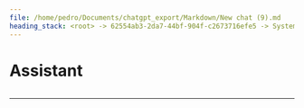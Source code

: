 ```yaml
---
file: /home/pedro/Documents/chatgpt_export/Markdown/New chat (9).md
heading_stack: <root> -> 62554ab3-2da7-44bf-904f-c2673716efe5 -> System -> 8d1d4b3c-44b1-4d04-96b3-550c080648bf -> System -> aaa24b13-f6aa-4dc9-860e-54f6ac6eea4e -> User -> f71aad2c-c170-4a64-8858-305c82518d98 -> Assistant -> 250514eb-8a60-408d-a6d4-f10333f29402 -> Tool -> 9dec960c-19d4-405f-bd56-76c7191a2b75 -> Assistant -> d30d6e7e-14cd-4e34-869d-a7993f5f3df2 -> Tool -> ef70ce7e-d235-4852-b0f4-4f4169b38653 -> Assistant -> f2385be4-7700-476e-8ea6-797a5813879a -> Tool -> f760029f-ba0a-45ac-aa6b-af62b52e9e25 -> Assistant -> a6533d90-0e2b-458e-87ec-d4d87d8e0c12 -> Assistant -> 8eccbbf6-52e2-4f7d-a6ca-b6ed3ce56644 -> Tool -> 3aa50e6b-dee1-489d-854e-d9f83ce1cae7 -> Assistant -> aaa29438-7719-492c-8768-88d0be83ed13 -> User -> ce115e2d-72e7-4e7d-8bfd-f6870442b902 -> Assistant -> 72038b2b-0138-4680-842f-4eb8c7c8ae44 -> Tool -> aaa25e37-97b9-4c3a-bb5c-30f81414dcaf -> User -> a70bc29a-c84c-4996-b2d6-32897163bc87 -> Assistant -> Braille Unicode Code Points -> Design -> 6f620879-e77c-48a2-9a11-b3fe101496db -> Assistant -> e2234903-f9d6-405c-b977-81910302362b -> Tool -> c30c6574-f794-4ea5-b1bc-0ae7313e5af5 -> Assistant -> aaa275a3-d771-4939-ad97-7c140c617bac -> User -> 9f215495-b8e7-4be0-aff8-a6ff702119c4 -> Assistant -> b5118a64-c1c9-4db2-affc-d600a9b45a2f -> Tool -> 7b79e669-153c-4877-a802-5bf908f9caf2 -> Assistant -> 73c7481f-3fa8-4931-8d5f-3fbda0300615 -> Assistant -> dca0236a-af13-4924-a2d0-80b4be68c6bc -> Tool -> ce82017c-978d-4164-bb50-353795a84b89 -> Assistant -> 76c2b5b2-3a85-4e94-92a1-05116ad22d0d -> Assistant -> cb88632d-4c9a-4606-ab68-f48a6adf0a41 -> Tool -> d1209f82-b415-422a-b783-46169e57f4ee -> Assistant -> 172c99cc-e9c6-473b-9411-ceae3d482dc6 -> Assistant -> 49a99e6a-9ee7-4132-ade4-2d035914ef94 -> Tool -> 93390dec-2190-4ffb-a9d3-4ce64ea0b903 -> Assistant -> f85fe6e6-89d2-4606-9467-40c2acf0b7a5 -> Assistant -> 2b4b6346-da71-46d2-868c-b444e560fa6a -> Tool -> cf23e02b-42db-4f11-b669-443dc8d2f2be -> Assistant -> aaa2b7ec-896f-41fd-865c-466505dfdced -> User -> f7d403c5-2b3e-43c1-ad25-ae3463e7a5cd -> Assistant -> 107a5925-b24b-4bd4-b848-fe0c2060bd37 -> Tool -> 73a3b895-f2fc-4cbd-abdd-752de68b0e43 -> Assistant -> aaa2805b-99cf-4f2c-b29a-cad4a58558c5 -> User -> 7966cc7a-fd10-4246-8aa5-317d5c8d3d57 -> Assistant -> 85caae64-501e-4eb3-83ad-e6eda0f461a0 -> Tool -> 7e419549-f771-4c8a-9e0d-bc39472f7157 -> Assistant -> aaa28228-4c77-4e11-ad12-d968fea2401c -> User -> a48b802d-7ff9-4449-89f4-2ff66d997f64 -> Assistant -> 86820a71-b357-4543-97ac-18851a405343 -> Assistant -> 9b8701c6-5705-4ab0-899d-429a4349f1e4 -> Tool -> b4d6ac2e-56b7-4b39-86fb-1b5ba79cf528 -> Assistant -> aaa287e2-a227-4e3a-b1bd-e7d9a60035e7 -> User -> c0eddc88-0e44-41a2-bcb7-63c734bc38b4 -> Assistant -> b2ce33b7-bcdc-431c-b727-d5afde1954fd -> Tool -> 2aab8b46-e631-409c-a3a1-df818044af94 -> Assistant -> aaa20d69-084d-4003-ba35-a9e03ae9000d -> User -> 42e16a95-6b7a-4ea9-91e6-624a61b6b5bd -> Assistant -> 2e951444-434c-43dc-b81c-39875a6f1618 -> Tool -> 56cafd5a-8d58-4f4d-b38e-0bceb166b772 -> Assistant -> aaa25bb4-043a-481f-9d7c-5e505f190819 -> User -> bdcf1d83-9f4a-4259-a1e2-96a3f7815dba -> Assistant -> f87c85c8-b22e-41d8-92e0-1c3e1d5b4ff4 -> Tool -> 38315672-4963-4f26-ab08-8f6a69faa81f -> Assistant -> aaa2bb72-c1e5-45f4-9683-0667c63e1137 -> User -> 989e642b-8cd2-4a44-93d7-37559f039df3 -> Assistant -> 448b3d50-8c40-4943-8e08-f8ffff047005 -> Assistant -> 4fb2fe40-b12d-44a1-bac3-db224f5b5824 -> Tool -> c12456a5-76d9-4ce9-9d68-25aa096595d6 -> Assistant -> aaa215e8-7b4c-41c3-9c73-aef6ca22615d -> User -> a5d5ae06-b48c-4213-bf05-08e61e1c613d -> Assistant -> e44e892a-1475-4b50-a60e-2fde67ac769e -> Tool -> 8c253e08-0433-4e8f-9335-1c13a098d819 -> Assistant -> aaa2ddb0-5701-4898-beff-18f8e0c60ce4 -> User -> 77fcdbe5-f376-4c15-94cb-22179ce653b9 -> Assistant -> aaa29cf6-035d-4a67-aafc-7e24775e4f85 -> User -> f292d63f-ae24-4be3-abf6-6492faef9b4b -> Assistant -> 4ced7e27-bf32-4a37-b804-b2bf0b86ab7c -> Tool -> 9453cc0b-3809-47ae-8581-34d308289d44 -> Assistant -> aaa27a4c-4561-4f7e-99d8-2486d241c954 -> User -> 100fc9e3-4ae9-44d2-a7a3-92e18b25622c -> Assistant -> cae00978-bd47-4daf-b1fb-1b5ea0721cd5 -> Tool -> 669ba918-74a5-4f42-8d0b-23f319910174 -> Assistant -> aaa2d227-d186-49b1-9a57-ba097103f1fa -> User -> ad7d02b2-f124-4d12-b5bb-67d51fb10384 -> Assistant -> 6393e24b-56fe-4422-96f3-89f1da6afd1d -> Tool -> 968f2e5a-ef91-4f0c-a1db-b9cc05db824e -> Assistant -> aaa2e63c-73ea-418c-85b5-a69d966e26d0 -> User -> 2eeb4fdf-f0c4-4dd7-8484-d0729cc3a16a -> Assistant -> 49eeb265-c8be-4cf4-aae2-89bf9dd7e2f8 -> Tool -> 87132c86-1be5-47a0-8f67-983c92d88562 -> Assistant -> aaa29ecc-04d2-47dc-883d-428577d023f7 -> User -> 26f3b66f-4e74-433f-ac9e-7cdf3321f3bd -> Assistant -> f0039b03-223a-4aa4-8098-b9b9af97037b -> Tool -> a647b245-99ce-463c-a2a6-67ed97714e94 -> Assistant -> 5cb66c64-6c07-462e-a659-954797722902 -> Assistant -> ce29f7df-5fd1-4127-8a6e-a2b9911d7dce -> Tool -> e75337c1-bf04-4926-a627-1884376396ff -> Assistant -> 5179df71-5104-4059-8787-7c02892257db -> Assistant -> 27b81aa8-caf4-4973-b1a0-9202bdcc0fad -> Tool -> 34537bd2-f565-49e9-8d3b-861c1abdb129 -> Assistant -> 8c0fd15c-a160-4e1a-929e-8b7a09e7275e -> Assistant -> aaa20b55-b872-496e-bee6-04890e6dc4fb -> User -> f80fa5f0-563f-4336-a29f-64cc4f940719 -> Assistant -> 50a57c6a-e806-4581-b588-784cecfbae0a -> Tool -> 26e3ae0c-ab22-485b-9f0d-1b2b779a63cc -> Assistant -> b93af200-2873-4845-80c6-3ebb305c419c -> Assistant -> 2d701971-34ad-4506-a036-b3a430dff375 -> Tool -> aaddf862-ea5c-4544-9d39-22627cb90e6c -> Assistant -> b8d490a1-f311-4279-8852-b7c800a09f69 -> Assistant -> 18515c7a-b02a-4cf8-b82a-8c1b564c2696 -> Tool -> 6421e12f-22fe-4eb9-8cfb-95e7acd59874 -> Assistant -> 53515a86-3d95-4933-b77c-243de4b0777c -> Assistant -> aaa23eec-1576-43a1-99d2-b421d5b618f9 -> User -> 5580c42f-a995-43aa-9b8c-d2d4393733f1 -> Assistant -> 8baa2109-e14f-43f1-8866-fe0cdd7aff9f -> Tool -> 132e0e9d-4b8b-45e9-b93e-cdeec9683987 -> Assistant -> aaa2374e-8a5e-4600-a690-7225a4bfd147 -> User -> c1025bbe-5573-4459-8ec4-d91a5aa1584b -> Assistant -> f0ade0a2-1ee2-456e-808b-468386cabc7a -> Tool -> d60717c6-af7c-4891-ac76-31f1733f1ce7 -> Assistant -> aaa283e2-21cb-4c92-ba5c-7a85d871ef67 -> User -> 9a47e2f8-83cf-4283-82cf-60a3ca6cf32c -> Assistant -> aaa24d94-8337-4e78-b0d5-10efffae791e -> User -> 7777530d-1833-4392-9f20-ba7bfbcb1d7a -> Assistant -> 13934140-ee21-4f3d-9004-969f519de614 -> Tool -> a807c9c0-b4bd-497a-ae87-88944899ffb0 -> Assistant -> 63ef1735-a261-4419-9ce0-e0ada3640bc7 -> Assistant
---
```

# Assistant

```python

```

---
